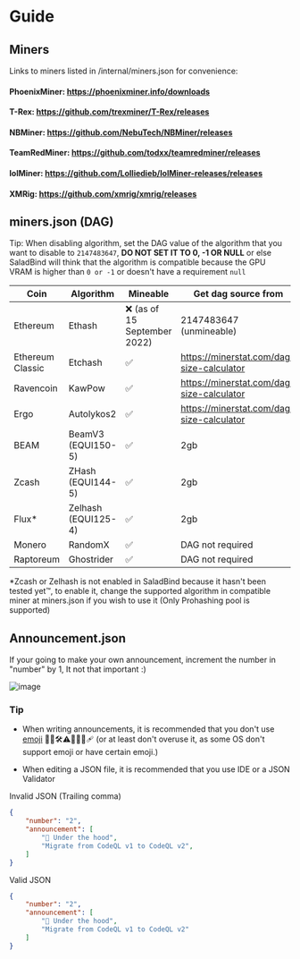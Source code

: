 # Guide

## Miners
Links to miners listed in /internal/miners.json for convenience:

#### PhoenixMiner: https://phoenixminer.info/downloads
#### T-Rex: https://github.com/trexminer/T-Rex/releases
#### NBMiner: https://github.com/NebuTech/NBMiner/releases
#### TeamRedMiner: https://github.com/todxx/teamredminer/releases
#### lolMiner: https://github.com/Lolliedieb/lolMiner-releases/releases
#### XMRig: https://github.com/xmrig/xmrig/releases

## miners.json (DAG)
Tip: When disabling algorithm, set the DAG value of the algorithm that you want to disable to `2147483647`, **DO NOT SET IT TO 0, -1 OR NULL** or else SaladBind will think that the algorithm is compatible because the GPU VRAM is higher than `0 or -1` or doesn't have a requirement `null`

| Coin | Algorithm  | Mineable | Get dag source from |
| ------------- | ------------- | ------------- | ------------- |
| Ethereum  | Ethash  | ❌ (as of 15 September 2022) | 2147483647 (unmineable)
| Ethereum Classic | Etchash |  ✅ | https://minerstat.com/dag-size-calculator
| Ravencoin  | KawPow |  ✅ | https://minerstat.com/dag-size-calculator
| Ergo  | Autolykos2 | ✅ | https://minerstat.com/dag-size-calculator
| BEAM | BeamV3 (EQUI150-5)| ✅ | 2gb
| Zcash | ZHash (EQUI144-5) | ✅ | 2gb
| Flux* | Zelhash (EQUI125-4) | ✅ | 2gb
| Monero  | RandomX | ✅ | DAG not required
| Raptoreum | Ghostrider | ✅ | DAG not required

*Zcash or Zelhash is not enabled in SaladBind because it hasn't been tested yet™️, to enable it, change the supported algorithm in compatible miner at miners.json if you wish to use it (Only Prohashing pool is supported)

## Announcement.json
If your going to make your own announcement, increment the number in "number" by 1, It not that important :)

![image](https://user-images.githubusercontent.com/93124920/191002509-8ec5dca1-c722-498d-86c6-efcaae099c89.png)

### Tip
* When writing announcements, it is recommended that you don't use [emoji](https://en.wikipedia.org/wiki/Emoji) 🔧📜🛠️⚠️🎉✅🐛🩹 (or at least don't overuse it, as some OS don't support emoji or have certain emoji.)

* When editing a JSON file, it is recommended that you use IDE or a JSON Validator

Invalid JSON (Trailing comma)
```json
{
    "number": "2",
    "announcement": [
        "🔧 Under the hood",
        "Migrate from CodeQL v1 to CodeQL v2",
    ]
}

```
Valid JSON
```json
{
    "number": "2",
    "announcement": [
        "🔧 Under the hood",
        "Migrate from CodeQL v1 to CodeQL v2"
    ]
}

```
